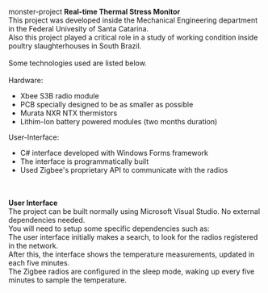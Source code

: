monster-project
<b> Real-time Thermal Stress Monitor </b>
<br />
This project was developed inside the Mechanical Engineering department in the Federal Univesity of Santa Catarina. <br />
Also this project played a critical role in a study of working condition inside poultry slaughterhouses in South Brazil. <br />
<br />
Some technologies used are listed below. <br />
<br />
Hardware: <br />
+ Xbee S3B radio module <br />
+ PCB specially designed to be as smaller as possible  <br />
+ Murata NXR NTX thermistors  <br />
+ Lithim-Ion battery powered modules (two months duration)  <br />

User-Interface: <br />
+ C# interface developed with Windows Forms framework <br />
+ The interface is programmatically built  <br />
+ Used Zigbee's proprietary API to communicate with the radios <br />
<br /><br />

<b>User Interface </b>
<br />
The project can be built normally using Microsoft Visual Studio. No external dependencies needed.
<br />
You will need to setup some specific dependencies such as:
<br />
The user interface initially makes a search, to look for the radios registered in the network.
<br />
After this, the interface shows the temperature measurements, updated in each five minutes. <br />
The Zigbee radios are configured in the sleep mode, waking up every five minutes to sample the temperature. <br />